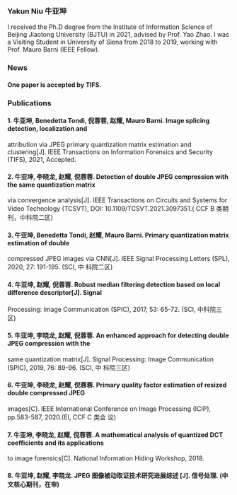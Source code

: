 

### Yakun Niu 牛亚坤

I received the Ph.D degree from the Institute of Information Science of Beijing Jiaotong University (BJTU) in 2021, advised by Prof. Yao Zhao. 
I was a Visiting Student in University of Siena from 2018 to 2019, working with Prof. Mauro Barni (IEEE Fellow).

### News
#### One paper is accepted by TIFS.
### Publications

#### 1. 牛亚坤, Benedetta Tondi, 倪蓉蓉, 赵耀, Mauro Barni. Image splicing detection, localization and
attribution via JPEG primary quantization matrix estimation and clustering[J]. IEEE Transactions on
Information Forensics and Security (TIFS), 2021, Accepted. 
#### 2. 牛亚坤, 李晓龙, 赵耀, 倪蓉蓉. Detection of double JPEG compression with the same quantization matrix
via convergence analysis[J]. IEEE Transactions on Circuits and Systems for Video Technology (TCSVT),
DOI: 10.1109/TCSVT.2021.3097351.( CCF B 类期刊，中科院二区)
#### 3. 牛亚坤, Benedetta Tondi, 赵耀, Mauro Barni. Primary quantization matrix estimation of double
compressed JPEG images via CNN[J]. IEEE Signal Processing Letters (SPL), 2020, 27: 191-195. (SCI, 中
科院二区)
#### 4. 牛亚坤, 赵耀, 倪蓉蓉. Robust median filtering detection based on local difference descriptor[J]. Signal
Processing: Image Communication (SPIC), 2017, 53: 65-72. (SCI, 中科院三区)
#### 5. 牛亚坤, 李晓龙, 赵耀, 倪蓉蓉. An enhanced approach for detecting double JPEG compression with the
same quantization matrix[J]. Signal Processing: Image Communication (SPIC), 2019, 76: 89-96. (SCI, 中
科院三区)
#### 6. 牛亚坤, 李晓龙, 赵耀, 倪蓉蓉. Primary quality factor estimation of resized double compressed JPEG
images[C]. IEEE International Conference on Image Processing (ICIP), pp.583-587, 2020.(EI, CCF C 类会
议)
#### 7. 牛亚坤, 李晓龙, 赵耀, 倪蓉蓉. A mathematical analysis of quantized DCT coefficients and its applications
to image forensics[C]. National Information Hiding Workshop, 2018.
#### 8. 牛亚坤, 赵耀, 李晓龙. JPEG 图像被动取证技术研究进展综述 [J]. 信号处理. (中文核心期刊，在审)
